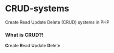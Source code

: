 CRUD-systems
============

Create Read Update Delete (CRUD) systems in PHP

### What is CRUD?!

**C**reate
**R**ead
**U**pdate
**D**elete
